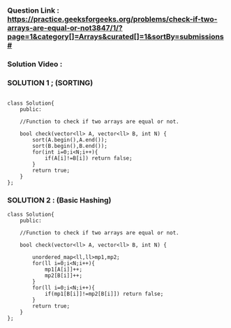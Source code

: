 ### Question Link : https://practice.geeksforgeeks.org/problems/check-if-two-arrays-are-equal-or-not3847/1/?page=1&category[]=Arrays&curated[]=1&sortBy=submissions#

### Solution Video : 


### SOLUTION 1 ; (SORTING)

```

class Solution{
    public:

    //Function to check if two arrays are equal or not.
   
    bool check(vector<ll> A, vector<ll> B, int N) {
        sort(A.begin(),A.end());
        sort(B.begin(),B.end());
        for(int i=0;i<N;i++){
            if(A[i]!=B[i]) return false;
        }
        return true;
    }
};

```




### SOLUTION 2 : (Basic Hashing)

```
class Solution{
    public:

    //Function to check if two arrays are equal or not.
   
    bool check(vector<ll> A, vector<ll> B, int N) {
        
        unordered_map<ll,ll>mp1,mp2;
        for(ll i=0;i<N;i++){
            mp1[A[i]]++;
            mp2[B[i]]++;
        }
        for(ll i=0;i<N;i++){
            if(mp1[B[i]]!=mp2[B[i]]) return false;
        }
        return true;
    }
};
```
